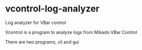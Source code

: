 # vcontrol-log-analyzer
Log analyzer for VBar control

Vcontrol is a program to analyze logs from Mikado VBar Control

There are two programs, cli and gui
